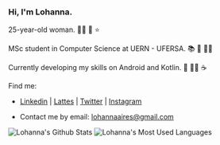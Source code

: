 ### Hi, I'm Lohanna.

25-year-old woman. :raising_hand_woman: :crescent_moon: :star:

MSc student in Computer Science at UERN - UFERSA. :books: :mag_right: :woman_student:

Currently developing my skills on Android and Kotlin. :book: :woman_technologist: :coffee:



Find me: ​

* [Linkedin](https://www.linkedin.com/in/lohannaaires/) | [Lattes](http://lattes.cnpq.br/8587441823996062) | [Twitter](https://twitter.com/l_aires) | [Instagram](https://www.instagram.com/lohannaaires/)

* Contact me by email: lohannaaires@gmail.com

  

![Lohanna's Github Stats](https://github-readme-stats.vercel.app/api?username=lohannaaires&theme=radical&show_icons=true)
![Lohanna's Most Used Languages](https://github-readme-stats.vercel.app/api/top-langs/?username=lohannaaires&count_private=true&layout=compact&theme=radical)


<!--

### Hi there 👋 

**lohannaaires/lohannaaires** is a ✨ _special_ ✨ repository because its `README.md` (this file) appears on your GitHub profile.

Here are some ideas to get you started:

- 🔭 I’m currently working on ...

- 🌱 I’m currently learning ...

- 👯 I’m looking to collaborate on ...

- 🤔 I’m looking for help with ...

- 💬 Ask me about ...

- 📫 How to reach me: ...

- 😄 Pronouns: ...

- ⚡ Fun fact: ...

- 🪐: ...

  -->
